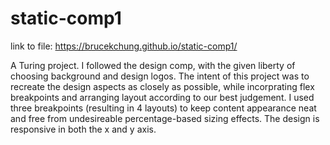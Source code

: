 # static-comp1
link to file: https://brucekchung.github.io/static-comp1/

A Turing project. I followed the design comp, with the given liberty of choosing background and design logos. The intent of this project was to recreate the design aspects as closely as possible, while incorprating flex breakpoints and arranging layout according to our best judgement.  I used three breakpoints (resulting in 4 layouts) to keep content appearance neat and free from undesireable percentage-based sizing effects. The design is responsive in both the x and y axis.


